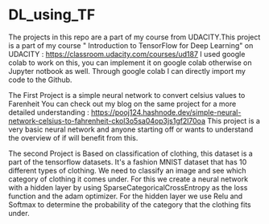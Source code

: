 # DL_using_TF
The projects in this repo are a part of my course from UDACITY.This project is a part of my course " Introduction to TensorFlow for Deep Learning" on UDACITY : https://classroom.udacity.com/courses/ud187
I used google colab to work on this, you can implement it on google colab otherwise on Jupyter notbook as well. Through google colab I can directly import my code to the Github.


The First Project is  a simple neural network to convert celsius values to Farenheit
You can check out my blog on the same project for a more detailed understanding : https://pooj124.hashnode.dev/simple-neural-network-celsius-to-fahrenheit-ckol3o5sa04op3js1gf2l70oa
This project is a very basic neural network and anyone starting off or wants to understand the overview of if will benefit from this.



The second Project is Based on classification of clothing, this dataset is a part of the tensorflow datasets. It's a fashion MNIST dataset that has 10 different types of clothing.
We need to classify an image and see which category of clothing it comes under. For this we create a neural network with a hidden layer by using SparseCategoricalCrossEntropy as the loss function and the adam optimizer. 
For the hidden layer we use Relu and Softmax to determine the probability of the category that the clothing fits under.
